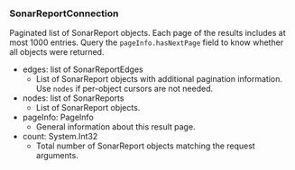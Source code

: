 ### SonarReportConnection
Paginated list of SonarReport objects. Each page of the results includes at most 1000 entries. Query the `pageInfo.hasNextPage` field to know whether all objects were returned.

- edges: list of SonarReportEdges
  - List of SonarReport objects with additional pagination information. Use `nodes` if per-object cursors are not needed.
- nodes: list of SonarReports
  - List of SonarReport objects.
- pageInfo: PageInfo
  - General information about this result page.
- count: System.Int32
  - Total number of SonarReport objects matching the request arguments.
